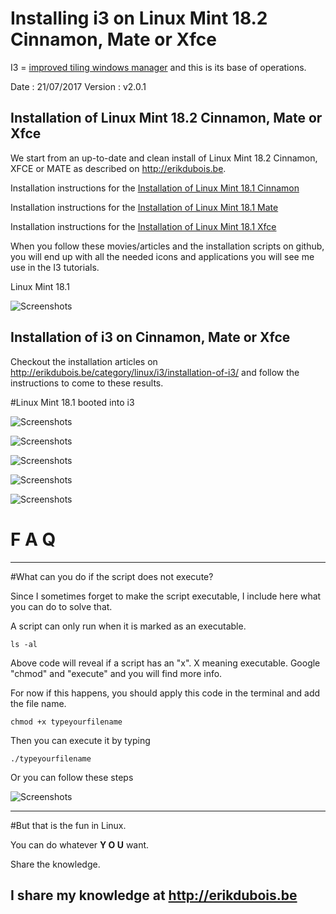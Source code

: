 # Installing i3 on Linux Mint 18.2 Cinnamon, Mate or Xfce

I3 = [improved tiling windows manager](https://i3wm.org/) and this is its base of operations.

Date    : 21/07/2017
Version : v2.0.1

## Installation of Linux Mint 18.2 Cinnamon, Mate or Xfce

We start from an up-to-date and clean install of Linux Mint 18.2 Cinnamon, XFCE or MATE as described on 
http://erikdubois.be.

Installation instructions for the [Installation of Linux Mint 18.1 Cinnamon](http://erikdubois.be/how-to-install-linux-mint-18-1-cinnamon-and-redesign-it/)

Installation instructions for the [Installation of Linux Mint 18.1 Mate](http://erikdubois.be/how-to-install-linux-mint-18-1-mate-and-redesign-it/)

Installation instructions for the [Installation of Linux Mint 18.1 Xfce](http://erikdubois.be/how-to-install-linux-mint-18-1-xfce-and-redesign-it/)

When you follow these movies/articles and the installation scripts on github, you will end up with all the needed icons and applications you will see me use in the I3 tutorials.


Linux Mint 18.1

![Screenshots](http://i.imgur.com/mNenIjf.jpg)


## Installation of i3 on Cinnamon, Mate or Xfce

Checkout the installation articles on http://erikdubois.be/category/linux/i3/installation-of-i3/ and follow the instructions to come to these results.


#Linux Mint 18.1 booted into i3


![Screenshots](http://i.imgur.com/CRKtVRV.jpg)


![Screenshots](http://i.imgur.com/9o7bZuk.jpg)


![Screenshots](http://i.imgur.com/5RZaVMg.jpg)


![Screenshots](http://i.imgur.com/irN98nN.jpg)


![Screenshots](http://i.imgur.com/UcmfwmS.jpg)



# F  A  Q
--------------------

#What can you do if the script does not execute?

Since I sometimes forget to make the script executable, I include here what you can do to solve that.

A script can only run when it is marked as an executable.

	ls -al

Above code will reveal if a script has an "x". X meaning executable.
Google "chmod" and "execute" and you will find more info.

For now if this happens, you should apply this code in the terminal and add the file name.

	chmod +x typeyourfilename

Then you can execute it by typing

	./typeyourfilename

Or you can follow these steps

![Screenshots](http://i.imgur.com/vXsOaFL.gif)


-------------------------------------------------
#But that is the fun in Linux.

You can do whatever <b>Y O U</b> want.

Share the knowledge.

I share my knowledge at http://erikdubois.be
------------------------------------------------
